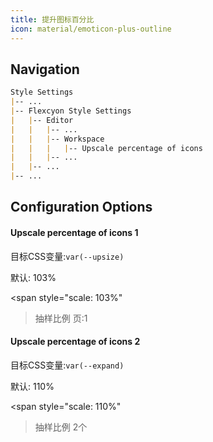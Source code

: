 ```yaml
---
title: 提升图标百分比
icon: material/emoticon-plus-outline
---
```


## Navigation
```md
Style Settings
|-- ...
|-- Flexcyon Style Settings
|   |-- Editor
|   |   |-- ...
|   |   |-- Workspace
|   |   |   |-- Upscale percentage of icons
|   |   |-- ...
|   |-- ...
|-- ...
```

## Configuration Options

#### Upscale percentage of icons 1
目标CSS变量:`var(--upsize)`

默认: 103%

<span style="scale: 103%"
>抽样比例 页:1</span>

#### Upscale percentage of icons 2
目标CSS变量:`var(--expand)`

默认: 110%

<span style="scale: 110%"
>抽样比例 2个</span>